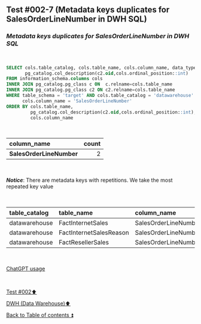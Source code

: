 ## Test #002-7 (Metadata keys duplicates for SalesOrderLineNumber in DWH SQL)  

### **_Metadata keys duplicates for SalesOrderLineNumber in DWH SQL_**  

<p><br></p>

````SQL
SELECT cols.table_catalog, cols.table_name, cols.column_name, data_type,
       pg_catalog.col_description(c2.oid,cols.ordinal_position::int)
FROM information_schema.columns cols
INNER JOIN pg_catalog.pg_class c ON  c.relname=cols.table_name
INNER JOIN pg_catalog.pg_class c2 ON c2.relname=cols.table_name
WHERE table_schema = 'target' AND cols.table_catalog = 'datawarehouse' AND cols.table_name<> 'Metadata' AND
      cols.column_name = 'SalesOrderLineNumber'
ORDER BY cols.table_name,
   		 pg_catalog.col_description(c2.oid,cols.ordinal_position::int),
		 cols.column_name
````

<p><br></p>

| column_name              | count |
| :----------------------- | ----: |
| **SalesOrderLineNumber** | 2     |

<p><br></p>

**_Notice_**: There are metadata keys with repetitions. We take the most repeated key value  

<p><br></p>

| table_catalog | table_name              | column_name           | data_type | col_description | updated |
| :------------ | :---------------------- | :-------------------- | :-------- | :-------------: | :-----: |
| datawarehouse | FactInternetSales       | SalesOrderLineNumber  | integer   | **m065**        | **m065**|
| datawarehouse | FactInternetSalesReason | SalesOrderLineNumber  | integer   | m148            | **m065**|
| datawarehouse | FactResellerSales       | SalesOrderLineNumber  | integer   | **m065**        | **m065**|

<p><br></p> 

[ChatGPT usage](../../CHATGPT_USAGE.md)  

<p><br></p>

[Test #002:arrow_up:](t002.md)  

[DWH (Data Warehouse):arrow_up:](../dwh.md)  

[Back to Table of contents :arrow_double_up:](../../README.md)   